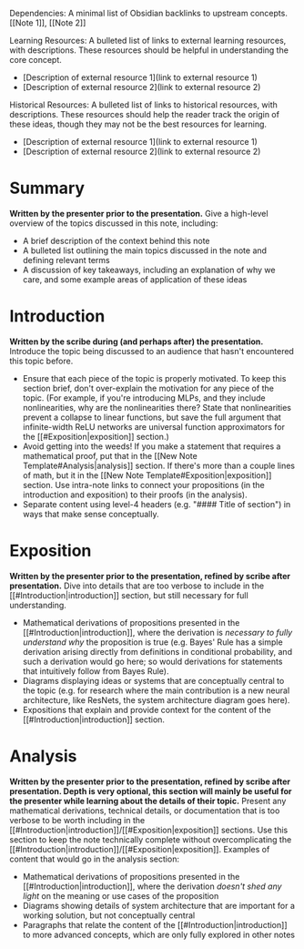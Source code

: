 Dependencies: A minimal list of Obsidian backlinks to upstream concepts. \[\[Note 1]], \[\[Note 2]]

Learning Resources:  A bulleted list of links to external learning resources, with descriptions. These resources should be helpful in understanding the core concept.
- \[Description of external resource 1\](link to external resource 1)
- \[Description of external resource 2\](link to external resource 2)

Historical Resources: A bulleted list of links to historical resources, with descriptions. These resources should help the reader track the origin of these ideas, though they may not be the best resources for learning.
- \[Description of external resource 1\](link to external resource 1)
- \[Description of external resource 2\](link to external resource 2)
# Summary
**Written by the presenter prior to the presentation.** Give a high-level overview of the topics discussed in this note, including:
- A brief description of the context behind this note
- A bulleted list outlining the main topics discussed in the note and defining relevant terms
- A discussion of key takeaways, including an explanation of why we care, and some example areas of application of these ideas
# Introduction
**Written by the scribe during (and perhaps after) the presentation.** Introduce the topic being discussed to an audience that hasn't encountered this topic before.
- Ensure that each piece of the topic is properly motivated. To keep this section brief, don't over-explain the motivation for any piece of the topic. (For example, if you're introducing MLPs, and they include nonlinearities, why are the nonlinearities there? State that nonlinearities prevent a collapse to linear functions, but save the full argument that infinite-width ReLU networks are universal function approximators for the [[#Exposition|exposition]] section.) 
- Avoid getting into the weeds! If you make a statement that requires a mathematical proof, put that in the [[New Note Template#Analysis|analysis]] section. If there's more than a couple lines of math, but it in the [[New Note Template#Exposition|exposition]] section. Use intra-note links to connect your propositions (in the introduction and exposition) to their proofs (in the analysis).
- Separate content using level-4 headers (e.g. "\#\#\#\# Title of section") in ways that make sense conceptually.
# Exposition
**Written by the presenter prior to the presentation, refined by scribe after presentation.** Dive into details that are too verbose to include in the [[#Introduction|introduction]] section, but still necessary for full understanding.
- Mathematical derivations of propositions presented in the [[#Introduction|introduction]], where the derivation is *necessary to fully understand why* the proposition is true (e.g. Bayes' Rule has a simple derivation arising directly from definitions in conditional probability, and such a derivation would go here; so would derivations for statements that intuitively follow from Bayes Rule).
- Diagrams displaying ideas or systems that are conceptually central to the topic (e.g. for research where the main contribution is a new neural architecture, like ResNets, the system architecture diagram goes here).
- Expositions that explain and provide context for the content of the [[#Introduction|introduction]] section.
# Analysis
**Written by the presenter prior to the presentation, refined by scribe after presentation. Depth is very optional, this section will mainly be useful for the presenter while learning about the details of their topic.** Present any mathematical derivations, technical details, or documentation that is too verbose to be worth including in the [[#Introduction|introduction]]/[[#Exposition|exposition]] sections. Use this section to keep the note technically complete without overcomplicating the [[#Introduction|introduction]]/[[#Exposition|exposition]]. Examples of content that would go in the analysis section:
- Mathematical derivations of propositions presented in the [[#Introduction|introduction]], where the derivation *doesn't shed any light* on the meaning or use cases of the proposition
- Diagrams showing details of system architecture that are important for a working solution, but not conceptually central
- Paragraphs that relate the content of the [[#Introduction|introduction]] to more advanced concepts, which are only fully explored in other notes